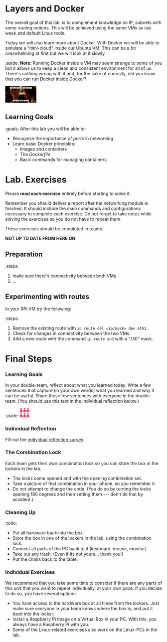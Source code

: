 # Layers and Docker 

The overall goal of this lab\. is to complement knowledge on IP, subnets with some routing notions.
This will be achieved using the same VMs as last week and default Linux tools.

Today we will also learn more about Docker. With Docker we will be able to simulate a "mini-cloud" inside our Ubuntu VM. This can be a bit overwhelming at first but we will look at it slowly.

:aside:
**Note:** Running Docker inside a VM may seem strange to some of you but it allows us to keep a clean and consistent environment for all of us. There's nothing wrong with it and, for the sake of curiosity, did you know that you can run Docker inside Docker?

<p><a href="figures/net/docker-ception.jpg"><img src="figures/net/docker-ception.jpg" width="100px"></a>



## Learning Goals

:goals: After this lab you will be able to:

- Recognise the importance of _ports_ in networking
- Learn basic Docker principles:
    - Images and containers
    - The _Dockerfile_
    - Basic commands for managing containers



# Lab\. Exercises

Please **read each exercise** entirely before starting to solve it.

Remember you should deliver a report after the networking module is finished.
It should include the main commands and configurations necessary to complete each exercise.
Do not forget to take notes while solving the exercises so you do not have to repeat them.

These exercises should be completed in teams.

**NOT UP TO DATE FROM HERE ON**

## Preparation

:steps:
1. make sure there's connectivity between both VMs
2. ...


## Experimenting with routes

In your RPi VM try the following:

:steps:
1. Remove the existing route with `ip route del <ip/mask> dev eth1`.
2. Check for changes in connectivity between the two VMs.
3. Add a new route with the command `ip route add` with a "/30" mask.








# Final Steps

### Learning Goals

In your double-team, reflect about what you learned today. Write a few sentences that capture (in your own words) what you learned and why it can be useful. Share these few sentences with everyone in the double-team. (You should use this text in the individual reflection below.)

:aside: <img src="figures/doubleteam.png" width="30"/>


### Individual Reflection

Fill out the <a href="https://forms.office.com/Pages/ResponsePage.aspx?id=cgahCS-CZ0SluluzdZZ8BSxiepoCd7lKk70IThBWqdJUQzJJUEVaQlBBMlFaSFBaTllITkcxRDEzNi4u" class="arrow">individual reflection survey</a>.


### The Combination Lock

Each team gets their own combination lock so you can store the box in the lockers in the lab. 

* The locks come opened and with the opening combination set.
* Take a picture of that combination in your phone, so you remember it.
* Do not attempt to change the code. (You do so by turning the locks opening 180 degrees and then setting them --- don't do that by accident.) 


### Cleaning Up

:todo:
- Put all hardware back into the box.
- Store the box in one of the lockers in the lab, using the combination lock.
- Connect all parts of the PC back to it (keyboard, mouse, monitor).
- Take out any trash. (Even if its not yours... thank you!)
- Put the chairs back to the table.

### Individual Exercises

We recommend that you take some time to consider if there are any parts of this unit that you want to repeat individually, at your own pace. If you decide to do so, you have several options:

- You have access to the hardware box at all times from the lockers. Just make sure everyone in your team knows where the box is, and put it back into the locker.
- Install a Raspberry Pi Image on a Virtual Box in your PC. With this, you always have a Raspberry Pi with you.
- Some of the Linux-related exercises also work on the Linux-PCs in the lab.
